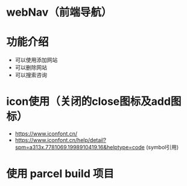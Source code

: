# webNav（前端导航）
# 功能介绍
* 可以使用添加网站
* 可以删除网站
* 可以搜索咨询
# icon使用（关闭的close图标及add图标）
* https://www.iconfont.cn/
* https://www.iconfont.cn/help/detail?spm=a313x.7781069.1998910419.16&helptype=code (symbol引用)
# 使用 parcel build 项目
